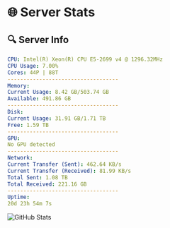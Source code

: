 # 🌐 Server Stats
## 🔍 Server Info
```yaml
CPU: Intel(R) Xeon(R) CPU E5-2699 v4 @ 1296.32MHz
CPU Usage: 7.00%
Cores: 44P | 88T
-----------------------------------
Memory:
Current Usage: 8.42 GB/503.74 GB
Available: 491.86 GB
-----------------------------------
Disk:
Current Usage: 31.91 GB/1.71 TB
Free: 1.59 TB
-----------------------------------
GPU:
No GPU detected
-----------------------------------
Network:
Current Transfer (Sent): 462.64 KB/s
Current Transfer (Received): 81.99 KB/s
Total Sent: 1.08 TB
Total Received: 221.16 GB
-----------------------------------
Uptime:
20d 23h 54m 7s
```
![GitHub Stats](https://img.shields.io/badge/Updated-2025-05-10_17:02:55-blue)
